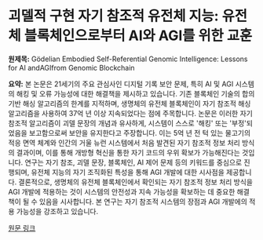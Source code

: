 # 괴델적 구현 자기 참조적 유전체 지능: 유전체 블록체인으로부터 AI와 AGI를 위한 교훈

**원제목:** Gödelian Embodied Self-Referential Genomic Intelligence: Lessons for AI andAGIfrom Genomic Blockchain

**요약:** 본 논문은 21세기의 주요 관심사인 디지털 기록 보안 문제, 특히 AI 및 AGI 시스템의 해킹 및 오류 가능성에 대한 해결책을 제시하고 있습니다.  기존 블록체인 기술의 합의 기반 해싱 알고리즘의 한계를 지적하며, 생명체의 유전체 블록체인이 자기 참조적 해싱 알고리즘을 사용하여 37억 년 이상 지속되었다는 점에 주목합니다.  논문은 이러한 자기 참조적 알고리즘이 괴델 문장의 개념과 유사하게, 시스템이 스스로 '해킹' 또는 '부정'되었음을 보고함으로써 보안을 유지한다고 주장합니다.  이는 5억 년 전 턱 있는 물고기의 적응 면역 체계와 인간의 거울 뉴런 시스템에서 처음 발견된 자기 참조적 정보 처리 방식의 결과이며, 이를 통해 개방형 혁신을 통한 자기 코드의 우위 확보가 가능해진다는 것입니다.  연구는 자기 참조, 괴델 문장, 블록체인, AI 제어 문제 등의 키워드를 중심으로 진행되며, 유전체 지능의 자기 조직화된 특성을 통해 AGI 개발에 대한 시사점을 제공합니다.  결론적으로, 생명체의 유전체 블록체인에서 확인되는 자기 참조적 정보 처리 방식을 AGI 개발에 적용하는 것이 시스템의 안전성과 지속 가능성을 확보하는 데 중요한 해결책이 될 수 있음을 시사합니다.  본 연구는 자기 참조적 시스템의 장점과 AGI 개발에의 적용 가능성을 강조하고 있습니다.

[원문 링크](https://www.frontiersin.org/journals/robotics-and-ai/articles/10.3389/frobt.2025.1624695/abstract)
